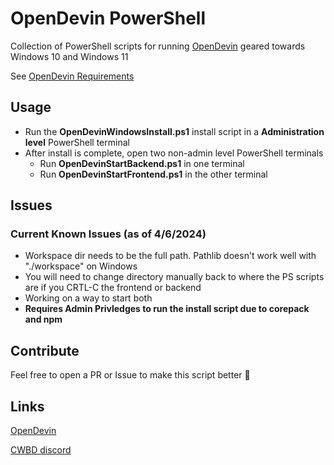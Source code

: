 # OpenDevin PowerShell
Collection of PowerShell scripts for running [OpenDevin](https://github.com/OpenDevin/OpenDevin) geared towards Windows 10 and Windows 11

See [OpenDevin Requirements](https://github.com/OpenDevin/OpenDevin?tab=readme-ov-file#-get-started)

## Usage
- Run the **OpenDevinWindowsInstall.ps1** install script in a **Administration level** PowerShell terminal
- After install is complete, open two non-admin level PowerShell terminals
    - Run **OpenDevinStartBackend.ps1** in one terminal
    - Run **OpenDevinStartFrontend.ps1** in the other terminal

## Issues
### Current Known Issues (as of 4/6/2024)
- Workspace dir needs to be the full path. Pathlib doesn't work well with "./workspace" on Windows
- You will need to change directory manually back to where the PS scripts are if you CRTL-C the frontend or backend
- Working on a way to start both
- **Requires Admin Privledges to run the install script due to corepack and npm**

## Contribute
Feel free to open a PR or Issue to make this script better 🚀

## Links
[OpenDevin](https://github.com/OpenDevin/OpenDevin)

[CWBD discord](https://discord.gg/canwebeatdevin)
